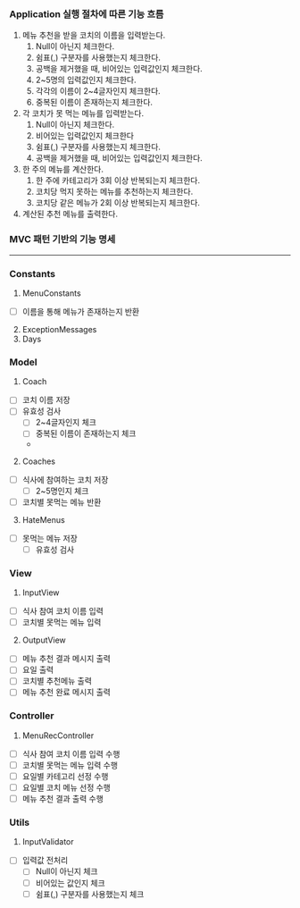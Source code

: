 ### Application 실행 절차에 따른 기능 흐름

1. 메뉴 추천을 받을 코치의 이름을 입력받는다.
   1. Null이 아닌지 체크한다.
   2. 쉼표(,) 구분자를 사용했는지 체크한다.
   3. 공백을 제거했을 때, 비어있는 입력값인지 체크한다.
   4. 2~5명의 입력값인지 체크한다.
   5. 각각의 이름이 2~4글자인지 체크한다.
   6. 중복된 이름이 존재하는지 체크한다.
2. 각 코치가 못 먹는 메뉴를 입력받는다.
   1. Null이 아닌지 체크한다.
   2. 비어있는 입력값인지 체크한다
   3. 쉼표(,) 구분자를 사용했는지 체크한다.
   4. 공백을 제거했을 때, 비어있는 입력값인지 체크한다.
3. 한 주의 메뉴를 계산한다.
   1. 한 주에 카테고리가 3회 이상 반복되는지 체크한다.
   2. 코치당 먹지 못하는 메뉴를 추천하는지 체크한다.
   3. 코치당 같은 메뉴가 2회 이상 반복되는지 체크한다.
4. 계산된 추천 메뉴를 출력한다.

### MVC 패턴 기반의 기능 명세
---

### Constants
1. MenuConstants
- [ ] 이름을 통해 메뉴가 존재하는지 반환
2. ExceptionMessages
3. Days

### Model
1. Coach
- [ ] 코치 이름 저장
- [ ] 유효성 검사
  - [ ] 2~4글자인지 체크
  - [ ] 중복된 이름이 존재하는지 체크
  - 
2. Coaches
- [ ] 식사에 참여하는 코치 저장
  - [ ] 2~5명인지 체크
- [ ] 코치별 못먹는 메뉴 반환

3. HateMenus
- [ ] 못먹는 메뉴 저장
  - [ ] 유효성 검사

### View
1. InputView
- [ ] 식사 참여 코치 이름 입력
- [ ] 코치별 못먹는 메뉴 입력

2. OutputView
- [ ] 메뉴 추천 결과 메시지 출력
- [ ] 요일 출력
- [ ] 코치별 추천메뉴 출력
- [ ] 메뉴 추천 완료 메시지 출력

### Controller
1. MenuRecController
- [ ] 식사 참여 코치 이름 입력 수행
- [ ] 코치별 못먹는 메뉴 입력 수행
- [ ] 요일별 카테고리 선정 수행
- [ ] 요일별 코치 메뉴 선정 수행
- [ ] 메뉴 추천 결과 출력 수행

### Utils
1. InputValidator
- [ ] 입력값 전처리
  - [ ] Null이 아닌지 체크
  - [ ] 비어있는 값인지 체크
  - [ ] 쉼표(,) 구분자를 사용했는지 체크
